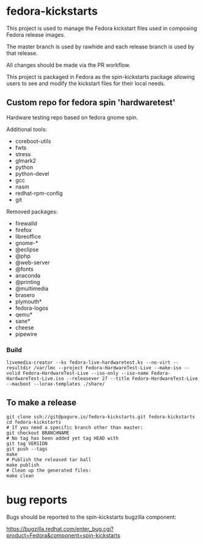 # fedora-kickstarts #

This project is used to manage the Fedora kickstart files used in composing Fedora release images. 

The master branch is used by rawhide and each release branch is used by that release. 

All changes should be made via the PR workflow. 

This project is packaged in Fedora as the spin-kickstarts package allowing users to see 
and modify the kickstart files for their local needs. 

## Custom repo for fedora spin 'hardwaretest'

Hardware testing repo based on fedora gnome spin.

Additional tools:
* coreboot-utils
* fwts
* stress
* glmark2
* python
* python-devel
* gcc
* nasm
* redhat-rpm-config
* git

Removed packages:
* firewalld
* firefox
* libreoffice
* gnome-*
* @eclipse
* @php
* @web-server
* @fonts
* anaconda
* @printing
* @multimedia
* brasero
* plymouth*
* fedora-logos
* qemu*
* sane*
* cheese
* pipewire

### Build
    livemedia-creator --ks fedora-live-hardwaretest.ks --no-virt --resultdir /var/lmc --project Fedora-HardwareTest-Live --make-iso --volid Fedora-HardwareTest-Live --iso-only --iso-name Fedora-HardwareTest-Live.iso --releasever 27 --title Fedora-HardwareTest-Live --macboot --lorax-templates ./share/

## To make a release ##

    git clone ssh://git@pagure.io/fedora-kickstarts.git fedora-kickstarts
    cd fedora-kickstarts
    # If you need a specific branch other than master:
    git checkout BRANCHNAME
    # No tag has been added yet tag HEAD with
    git tag VERSION
    git push --tags
    make
    # Publish the released tar ball
    make publish
    # Clean up the generated files:
    make clean

# bug reports #

Bugs should be reported to the spin-kickstarts bugzilla component:

https://bugzilla.redhat.com/enter_bug.cgi?product=Fedora&component=spin-kickstarts
